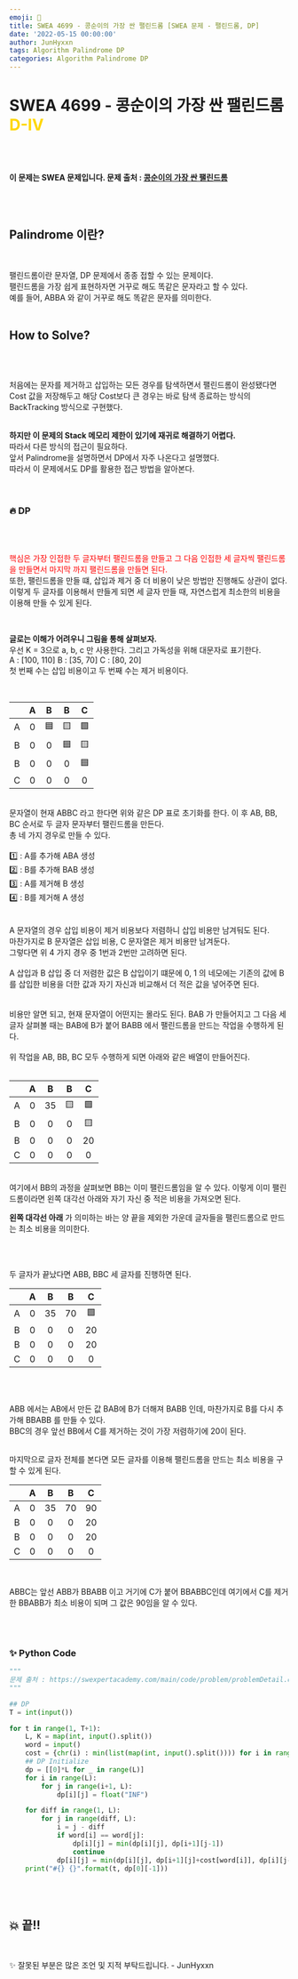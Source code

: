 ```yaml
---
emoji: 🌊
title: SWEA 4699 - 콩순이의 가장 싼 팰린드롬 [SWEA 문제 - 팰린드롬, DP]
date: '2022-05-15 00:00:00'
author: JunHyxxn
tags: Algorithm Palindrome DP
categories: Algorithm Palindrome DP
---
```


# SWEA 4699 - 콩순이의 가장 싼 팰린드롬 <span style="color:Gold">D-Ⅳ</span>

<br><br>

**이 문제는 SWEA 문제입니다. 문제 출처 : [콩순이의 가장 싼 팰린드롬](https://swexpertacademy.com/main/code/problem/problemDetail.do?contestProbId=AWRurBkKkKADFAXt)**

<br><br>

## Palindrome 이란?

<br>

팰린드롬이란 문자열, DP 문제에서 종종 접할 수 있는 문제이다.  
팰린드롬을 가장 쉽게 표현하자면 거꾸로 해도 똑같은 문자라고 할 수 있다.  
예를 들어, ABBA 와 같이 거꾸로 해도 똑같은 문자를 의미한다.
<br><br>

## How to Solve?

<br><br>

처음에는 문자를 제거하고 삽입하는 모든 경우를 탐색하면서 팰린드롬이 완성됐다면 Cost 값을 저장해두고 해당 Cost보다 큰 경우는 바로 탐색 종료하는 방식의 BackTracking 방식으로 구현했다.  
<br>

**하지만 이 문제의 Stack 메모리 제한이 있기에 재귀로 해결하기 어렵다.**  
따라서 다른 방식의 접근이 필요하다.  
앞서 Palindrome을 설명하면서 DP에서 자주 나온다고 설명했다.  
따라서 이 문제에서도 DP를 활용한 접근 방법을 알아본다.  
<br><br>

### 🔥 DP

<br><br>

<span style = "color:red" >핵심은 가장 인접한 두 글자부터 팰린드롬을 만들고 그 다음 인접한 세 글자씩 팰린드롬을 만들면서 마지막 까지 팰린드롬을 만들면 된다.</span> <br>
또한, 팰린드롬을 만들 떄, 삽입과 제거 중 더 비용이 낮은 방법만 진행해도 상관이 없다.  
이렇게 두 글자를 이용해서 만들게 되면 세 글자 만들 때, 자연스럽게 최소한의 비용을 이용해 만들 수 있게 된다.

<br>

**글로는 이해가 어려우니 그림을 통해 살펴보자.**  
우선 K = 3으로 a, b, c 만 사용한다. 그리고 가독성을 위해 대문자로 표기한다.  
A : [100, 110] B : [35, 70] C : [80, 20]  
첫 번째 수는 삽입 비용이고 두 번째 수는 제거 비용이다.

<br>

|     |  A  |  B  |  B  |  C  |
| :-: | :-: | :-: | :-: | :-: |
|  A  |  0  | 🟦  | 🟨  | 🟩  |
|  B  |  0  |  0  | 🟦  | 🟨  |
|  B  |  0  |  0  |  0  | 🟦  |
|  C  |  0  |  0  |  0  |  0  |

<br>
문자열이 현재 ABBC 라고 한다면 위와 같은 DP 표로 초기화를 한다.  
이 후 AB, BB, BC 순서로 두 글자 문자부터 팰린드롬을 만든다.  
<br>
총 네 가지 경우로 만들 수 있다.  <br><br>
1️⃣ : A를 추가해 ABA 생성  <br>
2️⃣ : B를 추가해 BAB 생성  <br>
3️⃣ : A를 제거해 B 생성  <br>
4️⃣ : B를 제거해 A 생성  <br>
<br><br>
A 문자열의 경우 삽입 비용이 제거 비용보다 저렴하니 삽입 비용만 남겨둬도 된다.  <Br>
마찬가지로 B 문자열은 삽입 비용, C 문자열은 제거 비용만 남겨둔다.  <br>
그렇다면 위 4 가지 경우 중 1번과 2번만 고려하면 된다.  <br><br>
A 삽입과 B 삽입 중 더 저렴한 값은 B 삽입이기 떄문에 0, 1 의 네모에는 기존의 값에 B를 삽입한 비용을 더한 값과 자기 자신과 비교해서 더 적은 값을 넣어주면 된다.  <br><br>
<br>
비용만 알면 되고, 현재 문자열이 어떤지는 몰라도 된다. BAB 가 만들어지고 그 다음 세 글자 살펴볼 때는 BAB에 B가 붙어 BABB 에서 팰린드롬을 만드는 작업을 수행하게 된다.  <br>
<br>
위 작업을 AB, BB, BC 모두 수행하게 되면 아래와 같은 배열이 만들어진다.<br>
<br>

|     |  A  |  B  |  B  |  C  |
| :-: | :-: | :-: | :-: | :-: |
|  A  |  0  | 35  | 🟨  | 🟩  |
|  B  |  0  |  0  |  0  | 🟨  |
|  B  |  0  |  0  |  0  | 20  |
|  C  |  0  |  0  |  0  |  0  |

<br>
여기에서 BB의 과정을 살펴보면 BB는 이미 팰린드롬임을 알 수 있다.  
이렇게 이미 팰린드롬이라면 왼쪽 대각선 아래와 자기 자신 중 적은 비용을 가져오면 된다.

**왼쪽 대각선 아래** 가 의미하는 바는 양 끝을 제외한 가운데 글자들을 팰린드롬으로 만드는 최소 비용을 의미한다.

<br><br>

두 글자가 끝났다면 ABB, BBC 세 글자를 진행하면 된다.
<br>

|     |  A  |  B  |  B  |  C  |
| :-: | :-: | :-: | :-: | :-: |
|  A  |  0  | 35  | 70  | 🟩  |
|  B  |  0  |  0  |  0  | 20  |
|  B  |  0  |  0  |  0  | 20  |
|  C  |  0  |  0  |  0  |  0  |

<br><br>

ABB 에서는 AB에서 만든 값 BAB에 B가 더해져 BABB 인데, 마찬가지로 B를 다시 추가해 BBABB 를 만들 수 있다.  
BBC의 경우 앞선 BB에서 C를 제거하는 것이 가장 저렴하기에 20이 된다.  
<br>

마지막으로 글자 전체를 본다면 모든 글자를 이용해 팰린드롬을 만드는 최소 비용을 구할 수 있게 된다.
<br>

|     |  A  |  B  |  B  |  C  |
| :-: | :-: | :-: | :-: | :-: |
|  A  |  0  | 35  | 70  | 90  |
|  B  |  0  |  0  |  0  | 20  |
|  B  |  0  |  0  |  0  | 20  |
|  C  |  0  |  0  |  0  |  0  |

<br>

ABBC는 앞선 ABB가 BBABB 이고 거기에 C가 붙어 BBABBC인데 여기에서 C를 제거한 BBABB가 최소 비용이 되며 그 값은 90임을 알 수 있다.

<br><br>

### ✨ Python Code

```python
"""
문제 출처 : https://swexpertacademy.com/main/code/problem/problemDetail.do?contestProbId=AWRurBkKkKADFAXt
"""

## DP
T = int(input())

for t in range(1, T+1):
    L, K = map(int, input().split())
    word = input()
    cost = {chr(i) : min(list(map(int, input().split()))) for i in range(97, 97+K)}
    ## DP Initialize
    dp = [[0]*L for _ in range(L)]
    for i in range(L):
        for j in range(i+1, L):
            dp[i][j] = float("INF")

    for diff in range(1, L):
        for j in range(diff, L):
            i = j - diff
            if word[i] == word[j]:
                dp[i][j] = min(dp[i][j], dp[i+1][j-1])
                continue
            dp[i][j] = min(dp[i][j], dp[i+1][j]+cost[word[i]], dp[i][j-1]+cost[word[j]])
    print("#{} {}".format(t, dp[0][-1]))
```

<br><br>

## 💥 끝!!

<br>

✨ 잘못된 부분은 많은 조언 및 지적 부탁드립니다. - JunHyxxn

<br>

